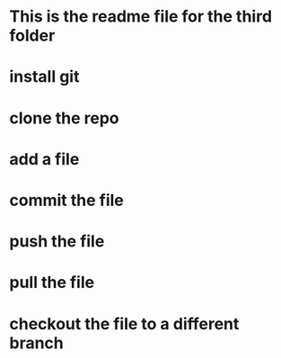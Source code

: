 # This is the readme file for the third folder
 # install git
 # clone the repo
 # add a file
 # commit the file
 # push the file
 # pull the file
 # checkout the file to a different branch 
  
